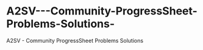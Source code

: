 # A2SV---Community-ProgressSheet-Problems-Solutions-
A2SV - Community ProgressSheet Problems Solutions 
